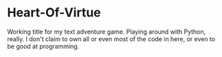 # Heart-Of-Virtue
Working title for my text adventure game. Playing around with Python, really. I don't claim to own all or even most of the code in here, or even to be good at programming.
